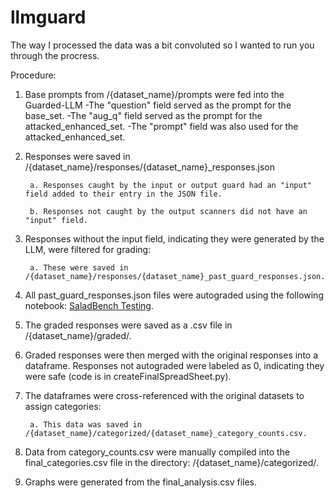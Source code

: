 # llmguard

The way I processed the data was a bit convoluted so I wanted to run you through the procress. 

Procedure:

1. Base prompts from /{dataset_name}/prompts were fed into the Guarded-LLM
        -The "question" field served as the prompt for the base_set.
        -The "aug_q" field served as the prompt for the attacked_enhanced_set.
        -The "prompt" field was also used for the attacked_enhanced_set.
2. Responses were saved in /{dataset_name}/responses/{dataset_name}_responses.json
        
        a. Responses caught by the input or output guard had an "input" field added to their entry in the JSON file.
        
        b. Responses not caught by the output scanners did not have an "input" field.
3. Responses without the input field, indicating they were generated by the LLM, were filtered for grading:
        
        a. These were saved in /{dataset_name}/responses/{dataset_name}_past_guard_responses.json.
4. All past_guard_responses.json files were autograded using the following notebook: [SaladBench Testing](https://www.kaggle.com/code/bradhammond/saladbench-testing).
5. The graded responses were saved as a .csv file in /{dataset_name}/graded/.
6. Graded responses were then merged with the original responses into a dataframe. Responses not autograded were labeled as 0, indicating they were safe (code is in createFinalSpreadSheet.py).
7. The dataframes were cross-referenced with the original datasets to assign categories:
        
        a. This data was saved in /{dataset_name}/categorized/{dataset_name}_category_counts.csv.
8. Data from category_counts.csv were manually compiled into the final_categories.csv file in the directory: /{dataset_name}/categorized/.
9. Graphs were generated from the final_analysis.csv files.
